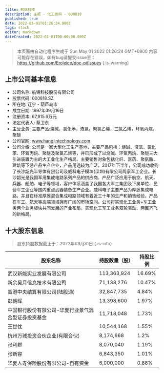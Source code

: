 ```yaml
---
title: 航锦科技
description: 主板 - 化工原料 - 000818
published: true
date: 2022-05-01T01:26:24.000Z
tags: stock
editor: markdown
dateCreated: 2022-01-01T00:00:00.000Z
---
```


> 本页面由自动化程序生成于 Sun May 01 2022 01:26:24 GMT+0800
> 内容可能存在错误，如有bug请提交issue至：https://github.com/Eroleice/doc-pi/issues
{.is-warning}

## 上市公司基本信息
- 公司名称: 航锦科技股份有限公司
- 股票代码: 000818.SZ
- 所在地: 辽宁 - 葫芦岛市
- 成立日期: 1997年09月16日
- 注册资本: 67,915.6万元
- 法定代表人: 蔡卫东
- 主营业务: 主要产品:烧碱，氯化苯，液氯，聚氯乙烯，三氯乙烯，环氧丙烷，聚醚
- 公司官网: www.hangjintechnology.com
- 公司介绍: 公司是一家大型化工生产基地，主要产品包括：烧碱、液氯、氯化苯、环氧丙烷、聚醚及聚氯乙烯等，并已形成了以烧碱、环氧丙烷、聚醚三大引进装置为主的大工业化生产格局。主要销售对象包括化纤、医药、聚氨酯、建筑等下游产品生产企业，产品用途较为广泛。2017年下半年，公司成功收购了长沙韶光半导体有限公司及威科电子模块(深圳)有限公司两家军工企业。长沙韶光是我国军用集成电路系列产品的供应商，产品广泛应用于航空、航天、兵器、船舶、电子等领域，客户体系涵盖了我国各大军工集团及下属单位、民营军工企业等国内重点武器装备生产企业。威科电子主要产品为厚膜集成电路，并且在标准厚膜混合集成电路领域有着近三十年的生产和销售经验，产品在军工、航天等高端领域拥有广阔的市场空间。公司将实现化工业务+军工业务两个业务板块共同发展的产业布局，实现化工军工业务双轮驱动、两翼齐飞的新格局。


## 十大股东信息
> 股东持股数据截止于：2022年03月31日
{.is-info}

| 股东名称 | 持股数量（股） | 持股比例 |
| --- | --- | --- |
| 武汉新能实业发展有限公司 | 113,363,924 | 16.69% |
| 新余昊月信息技术有限公司 | 71,138,276 | 10.47% |
| 香港中央结算有限公司(陆股通) | 32,847,735 | 4.84% |
| 彭朝晖 | 13,398,600 | 1.97% |
| 中国银行股份有限公司-华夏行业景气混合型证券投资基金 | 11,718,048 | 1.73% |
| 王世忱 | 10,544,168 | 1.55% |
| 杭州万珹投资合伙企业(有限合伙) | 8,174,668 | 1.2% |
| 张利群 | 8,070,040 | 1.19% |
| 张新容 | 6,843,350 | 1.01% |
| 华夏人寿保险股份有限公司-自有资金 | 6,000,000 | 0.88% |




